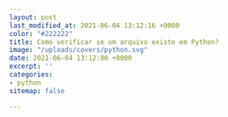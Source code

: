 ```yaml
---
layout: post
last_modified_at: 2021-06-04 13:12:16 +0000
color: "#222222"
title: Como verificar se um arquivo existe em Python?
image: "/uploads/covers/python.svg"
date: 2021-06-04 13:12:00 +0000
excerpt: ''
categories:
- python
sitemap: false

---
```

